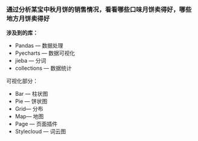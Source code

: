 ### 通过分析某宝中秋月饼的销售情况，看看哪些口味月饼卖得好，哪些地方月饼卖得好

**涉及到的库：**
- Pandas — 数据处理
- Pyecharts — 数据可视化
- jieba — 分词
- collections — 数据统计

可视化部分：
- Bar — 柱状图
- Pie — 饼状图
- Grid— 分布
- Map— 地图
- Page — 页面插件
- Stylecloud — 词云图
